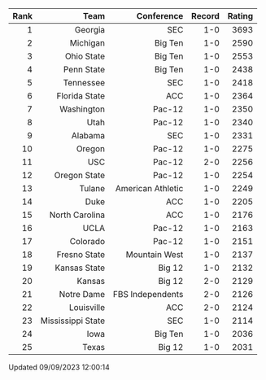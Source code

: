 | Rank  | Team                 | Conference           | Record   | Rating |
| ---:  | ---:                 | ---:                 | ---:     | ---:   |
| 1     | Georgia              | SEC                  | 1-0      | 3693   |
| 2     | Michigan             | Big Ten              | 1-0      | 2590   |
| 3     | Ohio State           | Big Ten              | 1-0      | 2553   |
| 4     | Penn State           | Big Ten              | 1-0      | 2438   |
| 5     | Tennessee            | SEC                  | 1-0      | 2418   |
| 6     | Florida State        | ACC                  | 1-0      | 2364   |
| 7     | Washington           | Pac-12               | 1-0      | 2350   |
| 8     | Utah                 | Pac-12               | 1-0      | 2340   |
| 9     | Alabama              | SEC                  | 1-0      | 2331   |
| 10    | Oregon               | Pac-12               | 1-0      | 2275   |
| 11    | USC                  | Pac-12               | 2-0      | 2256   |
| 12    | Oregon State         | Pac-12               | 1-0      | 2254   |
| 13    | Tulane               | American Athletic    | 1-0      | 2249   |
| 14    | Duke                 | ACC                  | 1-0      | 2205   |
| 15    | North Carolina       | ACC                  | 1-0      | 2176   |
| 16    | UCLA                 | Pac-12               | 1-0      | 2163   |
| 17    | Colorado             | Pac-12               | 1-0      | 2151   |
| 18    | Fresno State         | Mountain West        | 1-0      | 2137   |
| 19    | Kansas State         | Big 12               | 1-0      | 2132   |
| 20    | Kansas               | Big 12               | 2-0      | 2129   |
| 21    | Notre Dame           | FBS Independents     | 2-0      | 2126   |
| 22    | Louisville           | ACC                  | 2-0      | 2124   |
| 23    | Mississippi State    | SEC                  | 1-0      | 2114   |
| 24    | Iowa                 | Big Ten              | 1-0      | 2036   |
| 25    | Texas                | Big 12               | 1-0      | 2031   |

Updated 09/09/2023 12:00:14
